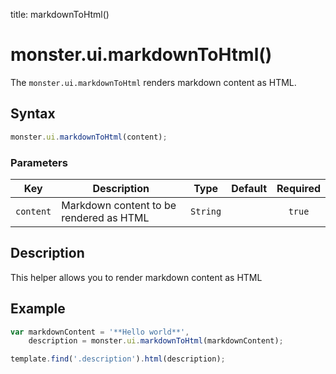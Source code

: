 title: markdownToHtml()

# monster.ui.markdownToHtml()
The `monster.ui.markdownToHtml` renders markdown content as HTML.

## Syntax
```javascript
monster.ui.markdownToHtml(content);
```

### Parameters
Key | Description | Type | Default | Required
:-: | --- | :-: | :-: | :-:
`content` | Markdown content to be rendered as HTML | `String` | | `true`

## Description
This helper allows you to render markdown content as HTML

## Example
```javascript
var markdownContent = '**Hello world**',
    description = monster.ui.markdownToHtml(markdownContent);

template.find('.description').html(description);
```
